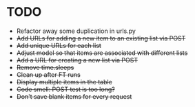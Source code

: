 # TODO

- Refactor away some duplication in urls.py
- ~~Add URLs for adding a new item to an existing list via POST~~
- ~~Add unique URLs for each list~~
- ~~Adjust model so that items are associated with different lists~~
- ~~Add a URL for creating a new list via POST~~
- ~~Remove time.sleeps~~
- ~~Clean up after FT runs~~
- ~~Display multiple items in the table~~
- ~~Code smell: POST test is too long?~~
- ~~Don't save blank items for every request~~
